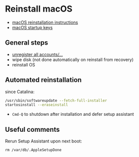 # Reinstall macOS

* [macOS reinstallation instructions][1]
* [macOS startup keys]

## General steps

* [unregister all accounts/...][1]
* wipe disk (not done automatically on reinstall from recovery)
* reinstall OS

## Automated reinstallation

since Catalina:
```bash
/usr/sbin/softwareupdate --fetch-full-installer
startosinstall --eraseinstall
```

* `Cmd-Q` to shutdown after installation and defer setup assistant

## Useful comments

Rerun Setup Assistant upon next boot:
```
rm /var/db/.AppleSetupDone
```

[1]: https://support.apple.com/en-us/HT201065
[macOS startup keys]: https://support.apple.com/en-us/HT201255

